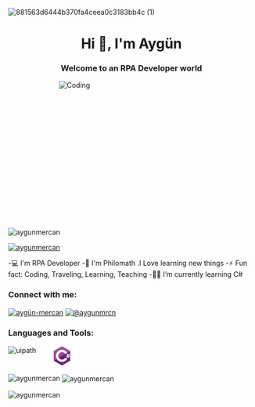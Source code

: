 ![881563d6444b370fa4ceea0c3183bb4c (1)](https://user-images.githubusercontent.com/45964283/235511987-22aff630-5837-4736-92fe-2c645ad19f10.gif)


<h1 align="center">Hi 👋, I'm Aygün</h1>

<h3 align="center">Welcome to an RPA Developer world</h3>
<img align="right" src="https://cutewallpaper.org/25/animated-ai-wallpaper/siri-animation-ai-by-ebube-onyema-motion-graphics-design-animation-design-studio-logo.gif" alt="Coding" height="300" width="400" />

<p align="left"> <img src="https://komarev.com/ghpvc/?username=aygunmercan&label=Profile%20views&color=0e75b6&style=flat" alt="aygunmercan" /> </p>
<p align="left"> <a href="https://github.com/ryo-ma/github-profile-trophy"><img src="https://github-profile-trophy.vercel.app/?username=aygunmercan" alt="aygunmercan" /></a> </p>

-💻 I'm RPA Developer
-🔎 I'm Philomath .I Love learning new things
-⚡ Fun fact: Coding, Traveling, Learning, Teaching
-👨‍💻 I’m currently learning C#

<h3 align="left">Connect with me:</h3>
<p align="left">
<a href="https://linkedin.com/in/aygün-mercan" target="blank"><img align="center" src="https://raw.githubusercontent.com/rahuldkjain/github-profile-readme-generator/master/src/images/icons/Social/linked-in-alt.svg" alt="aygün-mercan" height="30" width="40" /></a>
<a href="https://medium.com/@aygunmrcn" target="blank"><img align="center" src="https://raw.githubusercontent.com/rahuldkjain/github-profile-readme-generator/master/src/images/icons/Social/medium.svg" alt="@aygunmrcn" height="30" width="40" /></a>
</p>

<h3 align="left">Languages and Tools:</h3>
<img align="left" alt="uipath" width="90px" height="40" src="https://upload.wikimedia.org/wikipedia/en/8/80/UiPath_2019_Corporate_Logo.png" />
<img src="https://raw.githubusercontent.com/devicons/devicon/master/icons/csharp/csharp-original.svg" alt="csharp" width="40" height="40"/>


<p><img align="left" src="https://github-readme-stats.vercel.app/api/top-langs?username=aygunmercan&show_icons=true&locale=en&layout=compact" alt="aygunmercan" /></p>
<p>&nbsp;<img align="center" src="https://github-readme-stats.vercel.app/api?username=aygunmercan&show_icons=true&locale=en" alt="aygunmercan" /></p>
<p><img align="center" src="https://github-readme-streak-stats.herokuapp.com/?user=aygunmercan&" alt="aygunmercan" /></p>
